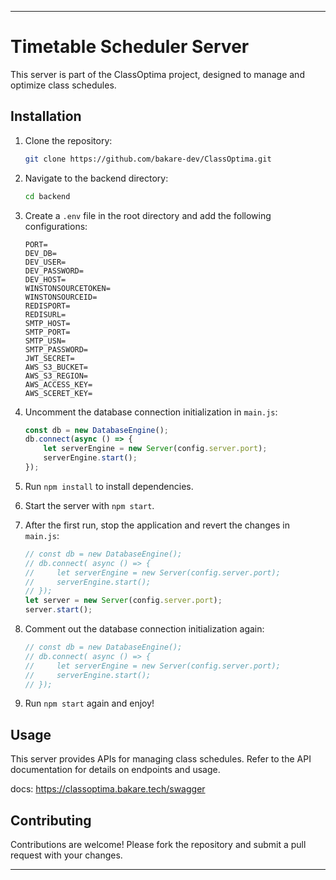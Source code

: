 ---

# Timetable Scheduler Server

This server is part of the ClassOptima project, designed to manage and optimize class schedules.

## Installation

1. Clone the repository:
   ```bash
   git clone https://github.com/bakare-dev/ClassOptima.git
   ```
2. Navigate to the backend directory:
   ```bash
   cd backend
   ```
3. Create a `.env` file in the root directory and add the following configurations:

   ```
   PORT=
   DEV_DB=
   DEV_USER=
   DEV_PASSWORD=
   DEV_HOST=
   WINSTONSOURCETOKEN=
   WINSTONSOURCEID=
   REDISPORT=
   REDISURL=
   SMTP_HOST=
   SMTP_PORT=
   SMTP_USN=
   SMTP_PASSWORD=
   JWT_SECRET=
   AWS_S3_BUCKET=
   AWS_S3_REGION=
   AWS_ACCESS_KEY=
   AWS_SCERET_KEY=
   ```

4. Uncomment the database connection initialization in `main.js`:
   ```javascript
   const db = new DatabaseEngine();
   db.connect(async () => {
       let serverEngine = new Server(config.server.port);
       serverEngine.start();
   });
   ```

5. Run `npm install` to install dependencies.

6. Start the server with `npm start`.

7. After the first run, stop the application and revert the changes in `main.js`:
   ```javascript
   // const db = new DatabaseEngine();
   // db.connect( async () => {
   //     let serverEngine = new Server(config.server.port);
   //     serverEngine.start();
   // });
   let server = new Server(config.server.port);
   server.start();
   ```

8. Comment out the database connection initialization again:
   ```javascript
   // const db = new DatabaseEngine();
   // db.connect( async () => {
   //     let serverEngine = new Server(config.server.port);
   //     serverEngine.start();
   // });
   ```

9. Run `npm start` again and enjoy!

## Usage

This server provides APIs for managing class schedules. Refer to the API documentation for details on endpoints and usage.

docs: https://classoptima.bakare.tech/swagger

## Contributing

Contributions are welcome! Please fork the repository and submit a pull request with your changes.

---